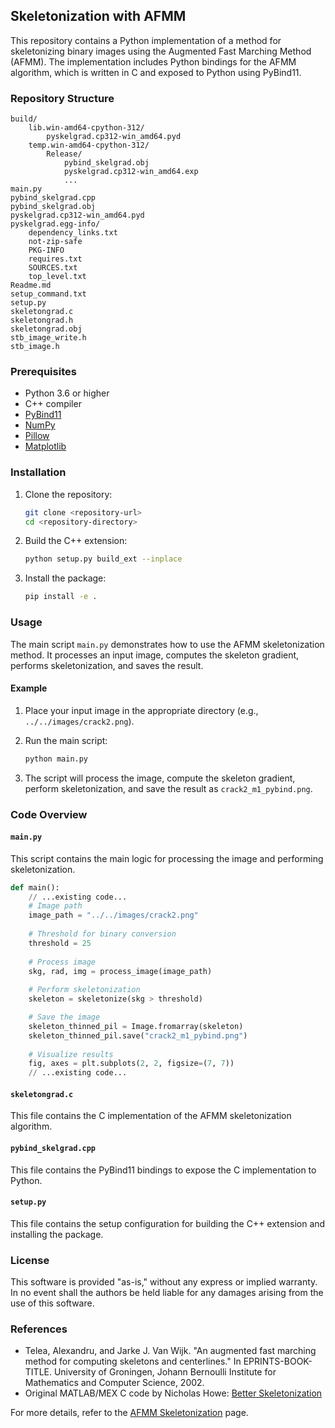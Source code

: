 ## Skeletonization with AFMM

This repository contains a Python implementation of a method for skeletonizing binary images using the Augmented Fast Marching Method (AFMM). The implementation includes Python bindings for the AFMM algorithm, which is written in C and exposed to Python using PyBind11.

### Repository Structure

```
build/
	lib.win-amd64-cpython-312/
		pyskelgrad.cp312-win_amd64.pyd
	temp.win-amd64-cpython-312/
		Release/
			pybind_skelgrad.obj
			pyskelgrad.cp312-win_amd64.exp
			...
main.py
pybind_skelgrad.cpp
pybind_skelgrad.obj
pyskelgrad.cp312-win_amd64.pyd
pyskelgrad.egg-info/
	dependency_links.txt
	not-zip-safe
	PKG-INFO
	requires.txt
	SOURCES.txt
	top_level.txt
Readme.md
setup_command.txt
setup.py
skeletongrad.c
skeletongrad.h
skeletongrad.obj
stb_image_write.h
stb_image.h
```

### Prerequisites

- Python 3.6 or higher
- C++ compiler
- [PyBind11](https://pybind11.readthedocs.io/en/stable/)
- [NumPy](https://numpy.org/)
- [Pillow](https://python-pillow.org/)
- [Matplotlib](https://matplotlib.org/)

### Installation

1. Clone the repository:
    ```sh
    git clone <repository-url>
    cd <repository-directory>
    ```

2. Build the C++ extension:
    ```sh
    python setup.py build_ext --inplace
    ```

3. Install the package:
    ```sh
    pip install -e .
    ```

### Usage

The main script `main.py` demonstrates how to use the AFMM skeletonization method. It processes an input image, computes the skeleton gradient, performs skeletonization, and saves the result.

#### Example

1. Place your input image in the appropriate directory (e.g., `../../images/crack2.png`).

2. Run the main script:
    ```sh
    python main.py
    ```

3. The script will process the image, compute the skeleton gradient, perform skeletonization, and save the result as `crack2_m1_pybind.png`.

### Code Overview

#### `main.py`

This script contains the main logic for processing the image and performing skeletonization.

```python
def main():
    // ...existing code...
    # Image path
    image_path = "../../images/crack2.png"
    
    # Threshold for binary conversion
    threshold = 25
    
    # Process image
    skg, rad, img = process_image(image_path)
    
    # Perform skeletonization
    skeleton = skeletonize(skg > threshold)

    # Save the image
    skeleton_thinned_pil = Image.fromarray(skeleton)
    skeleton_thinned_pil.save("crack2_m1_pybind.png") 
    
    # Visualize results        
    fig, axes = plt.subplots(2, 2, figsize=(7, 7))
    // ...existing code...
```

#### `skeletongrad.c`

This file contains the C implementation of the AFMM skeletonization algorithm.

#### `pybind_skelgrad.cpp`

This file contains the PyBind11 bindings to expose the C implementation to Python.

#### `setup.py`

This file contains the setup configuration for building the C++ extension and installing the package.

### License

This software is provided "as-is," without any express or implied warranty. In no event shall the authors be held liable for any damages arising from the use of this software.

### References

- Telea, Alexandru, and Jarke J. Van Wijk. "An augmented fast marching method for computing skeletons and centerlines." In EPRINTS-BOOK-TITLE. University of Groningen, Johann Bernoulli Institute for Mathematics and Computer Science, 2002.
- Original MATLAB/MEX C code by Nicholas Howe: [Better Skeletonization](https://www.mathworks.com/matlabcentral/fileexchange/11123-better-skeletonization)

For more details, refer to the [AFMM Skeletonization](https://webspace.science.uu.nl/~telea001/uploads/Software/AFMM/) page.
